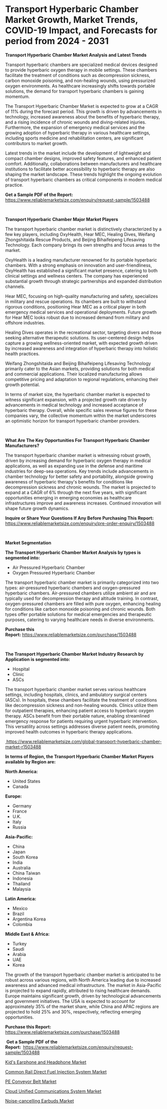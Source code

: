 <p><h1>Transport Hyperbaric Chamber Market Growth, Market Trends, COVID-19 Impact, and Forecasts for period from 2024 - 2031</h1></p><p><strong>Transport Hyperbaric Chamber Market Analysis and Latest Trends</strong></p>
<p><p>Transport hyperbaric chambers are specialized medical devices designed to provide hyperbaric oxygen therapy in mobile settings. These chambers facilitate the treatment of conditions such as decompression sickness, carbon monoxide poisoning, and non-healing wounds, using pressurized oxygen environments. As healthcare increasingly shifts towards portable solutions, the demand for transport hyperbaric chambers is gaining momentum.</p><p>The Transport Hyperbaric Chamber Market is expected to grow at a CAGR of 11% during the forecast period. This growth is driven by advancements in technology, increased awareness about the benefits of hyperbaric therapy, and a rising incidence of chronic wounds and diving-related injuries. Furthermore, the expansion of emergency medical services and the growing adoption of hyperbaric therapy in various healthcare settings, including sports medicine and rehabilitation centers, are significant contributors to market growth.</p><p>Latest trends in the market include the development of lightweight and compact chamber designs, improved safety features, and enhanced patient comfort. Additionally, collaborations between manufacturers and healthcare institutions to facilitate better accessibility to hyperbaric therapy are also shaping the market landscape. These trends highlight the ongoing evolution of transport hyperbaric chambers as critical components in modern medical practice.</p></p>
<p><strong>Get a Sample PDF of the Report:&nbsp;</strong> <a href="https://www.reliablemarketsize.com/enquiry/request-sample/1503488?utm_campaign=1175&utm_medium=2&utm_source=Github&utm_content=ia&utm_term=27092024&utm_id=transport-hyperbaric-chamber">https://www.reliablemarketsize.com/enquiry/request-sample/1503488</a></p>
<p>&nbsp;</p>
<p><strong>Transport Hyperbaric Chamber Major Market Players</strong></p>
<p><p>The transport hyperbaric chamber market is distinctively characterized by a few key players, including OxyHealth, Hear MEC, Healing Dives, Weifang Zhongshitaida Rescue Products, and Beijing Bihaifeipeng Lifesaving Technology. Each company brings its own strengths and focus areas to the market.</p><p>OxyHealth is a leading manufacturer renowned for its portable hyperbaric chambers. With a strong emphasis on innovation and user-friendliness, OxyHealth has established a significant market presence, catering to both clinical settings and wellness centers. The company has experienced substantial growth through strategic partnerships and expanded distribution channels.</p><p>Hear MEC, focusing on high-quality manufacturing and safety, specializes in military and rescue operations. Its chambers are built to withstand rigorous conditions, positioning Hear MEC as a critical player in both emergency medical services and operational deployments. Future growth for Hear MEC looks robust due to increased demand from military and offshore industries.</p><p>Healing Dives operates in the recreational sector, targeting divers and those seeking alternative therapeutic solutions. Its user-centered design helps capture a growing wellness-oriented market, with expected growth driven by increased awareness and integration of hyperbaric therapy into holistic health practices.</p><p>Weifang Zhongshitaida and Beijing Bihaifeipeng Lifesaving Technology primarily cater to the Asian markets, providing solutions for both medical and commercial applications. Their localized manufacturing allows competitive pricing and adaptation to regional regulations, enhancing their growth potential.</p><p>In terms of market size, the hyperbaric chamber market is expected to witness significant expansion, with a projected growth rate driven by advancements in medical technology and increased acceptance of hyperbaric therapy. Overall, while specific sales revenue figures for these companies vary, the collective momentum within the market underscores an optimistic horizon for transport hyperbaric chamber providers.</p></p>
<p>&nbsp;</p>
<p><strong>What Are The Key Opportunities For Transport Hyperbaric Chamber Manufacturers?</strong></p>
<p><p>The transport hyperbaric chamber market is witnessing robust growth, driven by increasing demand for hyperbaric oxygen therapy in medical applications, as well as expanding use in the defense and maritime industries for deep-sea operations. Key trends include advancements in chamber technology for better safety and portability, alongside growing awareness of hyperbaric therapy's benefits for conditions like decompression sickness and chronic wounds. The market is projected to expand at a CAGR of 6% through the next five years, with significant opportunities emerging in emerging economies as healthcare infrastructures improve and awareness increases. Continued innovation will shape future growth dynamics.</p></p>
<p><strong>Inquire or Share Your Questions If Any Before Purchasing This Report:</strong> <a href="https://www.reliablemarketsize.com/enquiry/pre-order-enquiry/1503488?utm_campaign=1175&utm_medium=2&utm_source=Github&utm_content=ia&utm_term=27092024&utm_id=transport-hyperbaric-chamber">https://www.reliablemarketsize.com/enquiry/pre-order-enquiry/1503488</a></p>
<p>&nbsp;</p>
<p><strong>Market Segmentation</strong></p>
<p><strong>The Transport Hyperbaric Chamber Market Analysis by types is segmented into:</strong></p>
<p><ul><li>Air Pressured Hyperbaric Chamber</li><li>Oxygen Pressured Hyperbaric Chamber</li></ul></p>
<p><p>The transport hyperbaric chamber market is primarily categorized into two types: air-pressured hyperbaric chambers and oxygen-pressured hyperbaric chambers. Air-pressured chambers utilize ambient air and are typically used for decompression therapy and altitude training. In contrast, oxygen-pressured chambers are filled with pure oxygen, enhancing healing for conditions like carbon monoxide poisoning and chronic wounds. Both types offer portable solutions for medical emergencies and therapeutic purposes, catering to varying healthcare needs in diverse environments.</p></p>
<p><strong>Purchase this Report:&nbsp;</strong><a href="https://www.reliablemarketsize.com/purchase/1503488?utm_campaign=1175&utm_medium=2&utm_source=Github&utm_content=ia&utm_term=27092024&utm_id=transport-hyperbaric-chamber">https://www.reliablemarketsize.com/purchase/1503488</a></p>
<p>&nbsp;</p>
<p><strong>The Transport Hyperbaric Chamber Market Industry Research by Application is segmented into:</strong></p>
<p><ul><li>Hospital</li><li>Clinic</li><li>ASCs</li></ul></p>
<p><p>The transport hyperbaric chamber market serves various healthcare settings, including hospitals, clinics, and ambulatory surgical centers (ASCs). In hospitals, these chambers facilitate the treatment of conditions like decompression sickness and non-healing wounds. Clinics utilize them for outpatient therapies, enhancing patient access to hyperbaric oxygen therapy. ASCs benefit from their portable nature, enabling streamlined emergency response for patients requiring urgent hyperbaric intervention. This versatility across settings addresses diverse patient needs, promoting improved health outcomes in hyperbaric therapy applications.</p></p>
<p><a href="https://www.reliablemarketsize.com/global-transport-hyperbaric-chamber-market-r1503488?utm_campaign=1175&utm_medium=2&utm_source=Github&utm_content=ia&utm_term=27092024&utm_id=transport-hyperbaric-chamber">&nbsp;https://www.reliablemarketsize.com/global-transport-hyperbaric-chamber-market-r1503488</a></p>
<p><strong>In terms of Region, the Transport Hyperbaric Chamber Market Players available by Region are:</strong></p>
<p>
    <p> <strong> North America: </strong>
        <ul>
            <li>United States</li>
            <li>Canada</li>
        </ul>
        </p> 
    <p> <strong> Europe: </strong>
        <ul>
            <li>Germany</li>
            <li>France</li>
            <li>U.K.</li>
            <li>Italy</li>
            <li>Russia</li>
        </ul>
        </p> 
    <p> <strong> Asia-Pacific: </strong>
        <ul>
            <li>China</li>
            <li>Japan</li>
            <li>South Korea</li>
            <li>India</li>
            <li>Australia</li>
            <li>China Taiwan</li>
            <li>Indonesia</li>
            <li>Thailand</li>
            <li>Malaysia</li>
        </ul>
        </p> 
    <p> <strong> Latin America: </strong>
        <ul>
            <li>Mexico</li>
            <li>Brazil</li>
            <li>Argentina Korea</li>
            <li>Colombia</li>
        </ul>
        </p> 
    <p> <strong> Middle East & Africa: </strong>
        <ul>
            <li>Turkey</li>
            <li>Saudi</li>
            <li>Arabia</li>
            <li>UAE</li>
            <li>Korea</li>
        </ul>
    </p>
    </p>
<p><p>The growth of the transport hyperbaric chamber market is anticipated to be robust across various regions, with North America leading due to increased awareness and advanced medical infrastructure. The market in Asia-Pacific is projected to expand rapidly, attributed to rising healthcare demands. Europe maintains significant growth, driven by technological advancements and government initiatives. The USA is expected to account for approximately 35% of the market share, while China and APAC regions are projected to hold 25% and 30%, respectively, reflecting emerging opportunities.</p></p>
<p><strong>Purchase this Report: </strong><a href="https://www.reliablemarketsize.com/purchase/1503488?utm_campaign=1175&utm_medium=2&utm_source=Github&utm_content=ia&utm_term=27092024&utm_id=transport-hyperbaric-chamber">https://www.reliablemarketsize.com/purchase/1503488</a></p>
<p>&nbsp;<strong>Get a Sample PDF of the Report:&nbsp;&nbsp;</strong><a href="https://www.reliablemarketsize.com/enquiry/request-sample/1503488?utm_campaign=1175&utm_medium=2&utm_source=Github&utm_content=ia&utm_term=27092024&utm_id=transport-hyperbaric-chamber">https://www.reliablemarketsize.com/enquiry/request-sample/1503488</a></p>
<p><strong></strong></p>
<p><p><a href="https://issuu.com/reportprime-2/docs/kids-earphone-and-headphone-market-_831e2f7e4e04f7?utm_campaign=1175&utm_medium=2&utm_source=Github&utm_content=ia&utm_term=27092024&utm_id=transport-hyperbaric-chamber">Kid's Earphone and Headphone Market</a></p><p><a href="https://www.linkedin.com/pulse/emerging-trends-common-rail-direct-fuel-injection-system-market-qwbsf?utm_campaign=1175&utm_medium=2&utm_source=Github&utm_content=ia&utm_term=27092024&utm_id=transport-hyperbaric-chamber">Common Rail Direct Fuel Injection System Market</a></p><p><a href="https://www.linkedin.com/pulse/future-insights-pe-conveyor-belt-market-trends-regional-9bpkf?trackingId=eGHcEPcuSDmqZQKcAjmdeA%3D%3D&utm_campaign=1175&utm_medium=2&utm_source=Github&utm_content=ia&utm_term=27092024&utm_id=transport-hyperbaric-chamber">PE Conveyor Belt Market</a></p><p><a href="https://github.com/GroverBarry/Market-Research-Report-List-7/blob/main/cloud-unified-communications-system-market.md?utm_campaign=1175&utm_medium=2&utm_source=Github&utm_content=ia&utm_term=27092024&utm_id=transport-hyperbaric-chamber">Cloud Unified Communications System Market</a></p><p><a href="https://issuu.com/reportprime-2/docs/noise-cancelling-earbuds-market-siz_e2b0ebe4a1b00f?utm_campaign=1175&utm_medium=2&utm_source=Github&utm_content=ia&utm_term=27092024&utm_id=transport-hyperbaric-chamber">Noise-cancelling Earbuds Market</a></p></p>